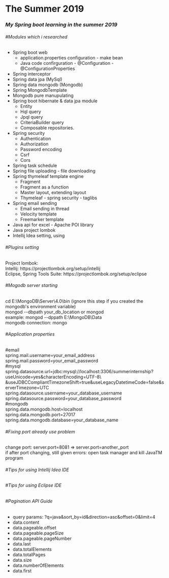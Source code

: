 # The Summer 2019
<h3><i>My Spring boot learning in the summer 2019</i></h3>
<h6>#Modules which i researched</h6>
<ul>
    <li>Spring boot web
        <ul>
            <li>application.properties configuration - make bean</li>
            <li>Java code confirguration - @Configuration - @ConfigurationProperties</li>
        </ul>
    </li>
    <li>Spring interceptor</li>
    <li>Spring data jpa (MySql)</li>
    <li>Spring data mongodb (Mongodb)</li>
        <li>Spring MongodbTemplate</li>
        <li>Mongodb pure manupulating</li>
    <li>Spring boot hibernate & data jpa module
        <ul>
            <li>Entity</li>
            <li>Hql query</li>
            <li>Jpql query</li>
            <li>CriteriaBuilder query</li>
            <li>Composable repositories.</li>
        </ul>
    </li>
    <li>Spring security
        <ul>
            <li>Authentication</li>
            <li>Authorization</li>
            <li>Password encoding</li>
            <li>Csrf</li>
            <li>Cors</li>
        </ul>
    </li>
    <li>Spring task schedule</li>
    <li>Spring file uploading - file downloading</li>
    <li>Spring thymeleaf template engine
        <ul>
            <li>Fragment</li>
            <li>Fragment as a function</li>
            <li>Master layout, extending layout</li>
            <li>Thymeleaf - spring security - taglibs</li>
        </ul>
    </li>
    <li>Spring email sending
        <ul>
            <li>Email sending in thread</li>
            <li>Velocity template</li>
            <li>Freemarker template</li>
        </ul>
    </li>
    <li>Java api for excel - Apache POI library</li>
    <li>Java project lombok</li>
    <li>Intellij Idea setting, using</li>
</ul>

<h6>#Plugins setting</h6>
<p>
Project lombok:<br>
Intellij: https://projectlombok.org/setup/intellij<br>
Eclipse, Spring Tools Suite: https://projectlombok.org/setup/eclipse 
</p>

<h6>#Mogodb server starting</h6>
<p>
cd E:\MongoDB\Server\4.0\bin (ignore this step if you created the mongodb's environment variable)<br>
mongod --dbpath your_db_location or mongod<br>
example: mongod --dppath E:\MongoDB\Data<br>
mongodb connection: mongo
</p>

<h6>#Application properties</h6>
<p>
#email<br>
spring.mail.username=your_email_address<br>
spring.mail.password=your_email_password
<br>#mysql<br>
spring.datasource.url=jdbc:mysql://localhost:3306/summerinternship?useUnicode=yes&characterEncoding=UTF-8\
  &useJDBCCompliantTimezoneShift=true&useLegacyDatetimeCode=false&serverTimezone=UTC
spring.datasource.username=your_database_username<br>
spring.datasource.password=your_database_password
<br>#mongodb<br>
spring.data.mongodb.host=localhost<br>
spring.data.mongodb.port=27017<br>
spring.data.mongodb.database=your_database_name<br>
</p>

<h6>#Fixing port already use problem</h6>
<p>
change port: server.port=8081 => server.port=another_port<br>
if after port changing, still given errors: open task manager and kill JavaTM program
</p>

<h6>#Tips for using Intellij Idea IDE</h6>
<h6>#Tips for using Eclipse IDE</h6>

<h6>#Pagination API Guide</h6>
<p>
<ul>
    <li>query params: ?q=java&sort_by=id&direction=asc&offset=0&limit=4</li>
    <li>data.content</li>
    <li>data.pageable.offset</li>
    <li>data.pageable.pageSize</li>
    <li>data.pageable.pageNumber</li>
    <li>data.last</li>
    <li>data.totalElements</li>
    <li>data.totalPages</li>
    <li>data.size</li>
    <li>data.numberOfElements</li>
    <li>data.first</li>
</ul>
</p>